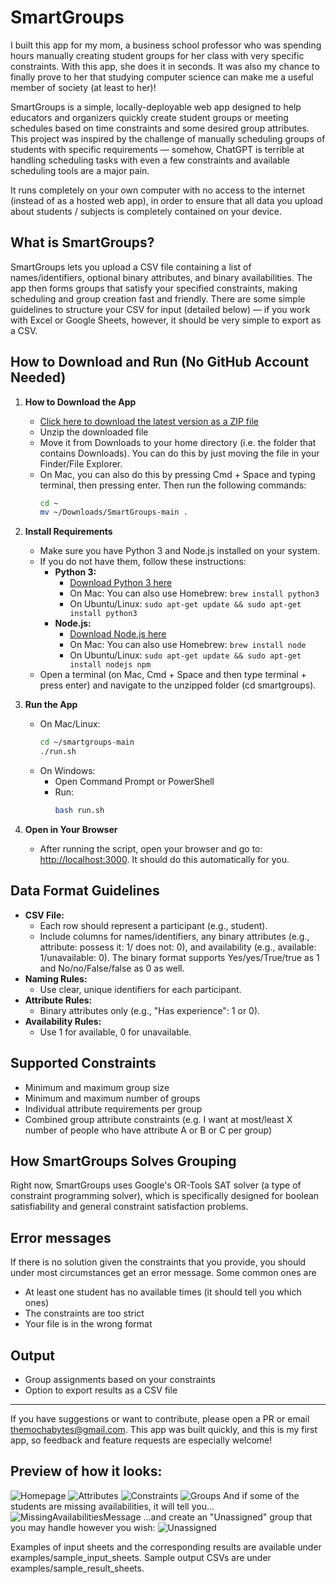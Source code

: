 # SmartGroups
I built this app for my mom, a business school professor who was spending hours manually creating student groups for her class with very specific constraints. With this app, she does it in seconds. It was also my chance to finally prove to her that studying computer science can make me a useful member of society (at least to her)!

SmartGroups is a simple, locally-deployable web app designed to help educators and organizers quickly create student groups or meeting schedules based on time constraints and some desired group attributes. This project was inspired by the challenge of manually scheduling groups of students with specific requirements — somehow, ChatGPT is terrible at handling scheduling tasks with even a few constraints and available scheduling tools are a major pain. 

It runs completely on your own computer with no access to the internet (instead of as a hosted web app), in order to ensure that all data you upload about students / subjects is completely contained on your device.

## What is SmartGroups?
SmartGroups lets you upload a CSV file containing a list of names/identifiers, optional binary attributes, and binary availabilities. The app then forms groups that satisfy your specified constraints, making scheduling and group creation fast and friendly. There are some simple guidelines to structure your CSV for input (detailed below) — if you work with Excel or Google Sheets, however, it should be very simple to export as a CSV.

## How to Download and Run (No GitHub Account Needed)

1. **How to Download the App**
   - [Click here to download the latest version as a ZIP file](https://github.com/mochabytes/SmartGroups/archive/refs/heads/main.zip)
   - Unzip the downloaded file
   - Move it from Downloads to your home directory (i.e. the folder that contains Downloads). You can do this by just moving the file in your Finder/File Explorer.
   - On Mac, you can also do this by pressing Cmd + Space and typing terminal, then pressing enter. Then run the following commands:
     ```sh
     cd ~
     mv ~/Downloads/SmartGroups-main .
     ```

2. **Install Requirements**
   - Make sure you have Python 3 and Node.js installed on your system.
   - If you do not have them, follow these instructions:
     - **Python 3:**
       - [Download Python 3 here](https://www.python.org/downloads/)
       - On Mac: You can also use Homebrew: `brew install python3`
       - On Ubuntu/Linux: `sudo apt-get update && sudo apt-get install python3`
     - **Node.js:**
       - [Download Node.js here](https://nodejs.org/)
       - On Mac: You can also use Homebrew: `brew install node`
       - On Ubuntu/Linux: `sudo apt-get update && sudo apt-get install nodejs npm`
   - Open a terminal (on Mac, Cmd + Space and then type terminal + press enter) and navigate to the unzipped folder (cd smartgroups).

3. **Run the App**
   - On Mac/Linux:
     ```sh
     cd ~/smartgroups-main
     ./run.sh
     ```
   - On Windows:
     - Open Command Prompt or PowerShell
     - Run:
       ```sh
       bash run.sh
       ```

4. **Open in Your Browser**
   - After running the script, open your browser and go to: [http://localhost:3000](http://localhost:3000). It should do this automatically for you.

## Data Format Guidelines
- **CSV File:**
  - Each row should represent a participant (e.g., student).
  - Include columns for names/identifiers, any binary attributes (e.g., attribute: possess it: 1/ does not: 0), and availability (e.g., available: 1/unavailable: 0). The binary format supports Yes/yes/True/true as 1 and No/no/False/false as 0 as well.
- **Naming Rules:**
  - Use clear, unique identifiers for each participant.
- **Attribute Rules:**
  - Binary attributes only (e.g., "Has experience": 1 or 0).
- **Availability Rules:**
  - Use 1 for available, 0 for unavailable.

## Supported Constraints
- Minimum and maximum group size
- Minimum and maximum number of groups
- Individual attribute requirements per group
- Combined group attribute constraints (e.g. I want at most/least X number of people who have attribute A or B or C per group)

## How SmartGroups Solves Grouping
Right now, SmartGroups uses Google's OR-Tools SAT solver (a type of constraint programming solver), which is specifically designed for boolean satisfiability and general constraint satisfaction problems.

## Error messages
If there is no solution given the constraints that you provide, you should under most circumstances get an error message. Some common ones are
- At least one student has no available times (it should tell you which ones)
- The constraints are too strict
- Your file is in the wrong format

## Output
- Group assignments based on your constraints
- Option to export results as a CSV file

---

If you have suggestions or want to contribute, please open a PR or email themochabytes@gmail.com. This app was built quickly, and this is my first app, so feedback and feature requests are especially welcome!



## Preview of how it looks:

![Homepage](examples/screenshots/homepage.png)
![Attributes](examples/screenshots/attributes.png)
![Constraints](examples/screenshots/constraints.png)
![Groups](examples/screenshots/group_results.png)
And if some of the students are missing availabilities, it will tell you...
![MissingAvailabilitiesMessage](examples/screenshots/missing_availabilities_message.png)
...and create an "Unassigned" group that you may handle however you wish:
![Unassigned](examples/screenshots/unassigned.png)

Examples of input sheets and the corresponding results are available under examples/sample_input_sheets. Sample output CSVs are under examples/sample_result_sheets.

